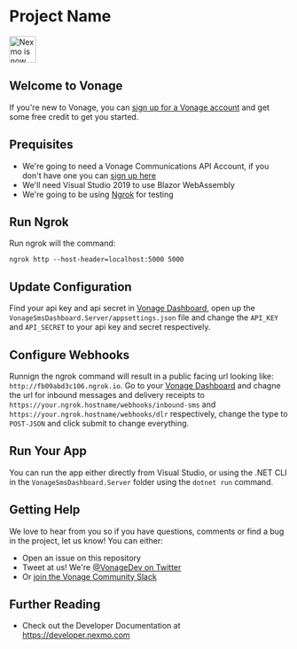 # Project Name

<img src="https://developer.nexmo.com/assets/images/Vonage_Nexmo.svg" height="48px" alt="Nexmo is now known as Vonage" />

## Welcome to Vonage

If you're new to Vonage, you can [sign up for a Vonage account](https://dashboard.nexmo.com/sign-up?utm_source=DEV_REL&utm_medium=github&utm_campaign=github-repo) and get some free credit to get you started.

## Prequisites

* We're going to need a Vonage Communications API Account, if you don't have one you can [sign up here](https://dashboard.nexmo.com/sign-up)
* We'll need Visual Studio 2019 to use Blazor WebAssembly
* We're going to be using [Ngrok](https://ngrok.com/) for testing

## Run Ngrok

Run ngrok will the command:

```text
ngrok http --host-header=localhost:5000 5000
```

## Update Configuration

Find your api key and api secret in [Vonage Dashboard](https://dashboard.nexmo.com), open up the `VonageSmsDashboard.Server/appsettings.json` file and change the `API_KEY` and `API_SECRET` to your api key and secret respectively.

## Configure Webhooks

Runnign the ngrok command will result in a public facing url looking like: `http://fb09abd3c106.ngrok.io`. Go to your [Vonage Dashboard](https://dashboard.nexmo.com/settings) and chagne the url for inbound messages and delivery receipts to `https://your.ngrok.hostname/webhooks/inbound-sms` and `https://your.ngrok.hostname/webhooks/dlr` respectively, change the type to `POST-JSON` and click submit to change everything.

## Run Your App

You can run the app either directly from Visual Studio, or using the .NET CLI in the `VonageSmsDashboard.Server` folder using the `dotnet run` command.


## Getting Help

We love to hear from you so if you have questions, comments or find a bug in the project, let us know! You can either:

* Open an issue on this repository
* Tweet at us! We're [@VonageDev on Twitter](https://twitter.com/VonageDev)
* Or [join the Vonage Community Slack](https://developer.nexmo.com/community/slack)

## Further Reading

* Check out the Developer Documentation at <https://developer.nexmo.com>
